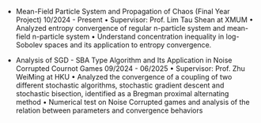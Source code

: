 - Mean-Field Particle System and Propagation of Chaos (Final Year Project)                     10/2024 - Present
• Supervisor: Prof. Lim Tau Shean at XMUM
• Analyzed entropy convergence of regular n-particle system and mean-field n-particle system
• Understand concentration inequality in log-Sobolev spaces and its application to entropy convergence.

- Analysis of SGD - SBA Type Algorithm and Its Application in Noise Corrupted Cournot Games      09/2024 - 06/2025
• Supervisor: Prof. Zhu WeiMing at HKU
• Analyzed the convergence of a coupling of two different stochastic algorithms, stochastic gradient descent and stochastic bisection, identified as a Bregman proximal alternating method
• Numerical test on Noise Corrupted games and analysis of the relation between parameters and convergence behaviors